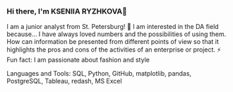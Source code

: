 ### Hi there, I'm KSENIIA RYZHKOVA👋

I am a junior analyst from St. Petersburg!
🔭 I am interested in the DA field because... I have always loved numbers and the possibilities of using them. How can information be presented from different points of view so that it highlights the pros and cons of the activities of an enterprise or project.
⚡ Fun fact: I am passionate about fashion and style

Languages and Tools:
SQL, Python, GitHub, matplotlib, pandas, РostgreSQL, Tableau, redash, MS Excel 




<!--
**ksyuuush/ksyuuush** is a ✨ _special_ ✨ repository because its `README.md` (this file) appears on your GitHub profile.

Here are some ideas to get you started:

- 🔭 I’m currently working on ...
- 🌱 I’m currently learning ...
- 👯 I’m looking to collaborate on ...
- 🤔 I’m looking for help with ...
- 💬 Ask me about ...
- 📫 How to reach me: ...
- 😄 Pronouns: ...
- ⚡ Fun fact: ...
-->
